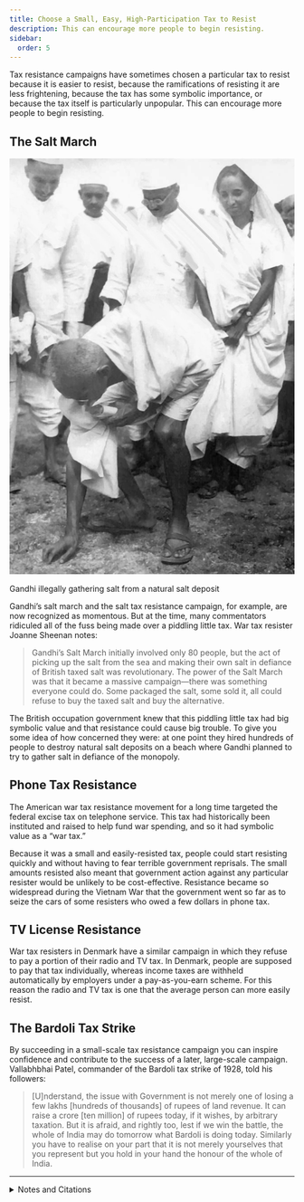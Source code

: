 ```yaml
---
title: Choose a Small, Easy, High-Participation Tax to Resist
description: This can encourage more people to begin resisting.
sidebar:
  order: 5
---
```

Tax resistance campaigns have sometimes chosen a particular tax to resist because it is easier to resist, because the ramifications of resisting it are less frightening, because the tax has some symbolic importance, or because the tax itself is particularly unpopular.
This can encourage more people to begin resisting.

## The Salt March

![](../../../assets/gandhi-harvests-salt.gif)
<figcaption>Gandhi illegally gathering salt from a natural salt deposit</figcaption>

Gandhi’s salt march and the salt tax resistance campaign, for example, are now recognized as momentous.
But at the time, many commentators ridiculed all of the fuss being made over a piddling little tax.
War tax resister Joanne Sheenan notes:

> Gandhi’s Salt March initially involved only 80 people, but the act of picking up the salt from the sea and making their own salt in defiance of British taxed salt was revolutionary. The power of the Salt March was that it became a massive campaign—there was something everyone could do. Some packaged the salt, some sold it, all could refuse to buy the taxed salt and buy the alternative.

The British occupation government knew that this piddling little tax had big symbolic value and that resistance could cause big trouble.
To give you some idea of how concerned they were: at one point they hired hundreds of people to destroy natural salt deposits on a beach where Gandhi planned to try to gather salt in defiance of the monopoly.

## Phone Tax Resistance

The American war tax resistance movement for a long time targeted the federal excise tax on telephone service.
This tax had historically been instituted and raised to help fund war spending, and so it had symbolic value as a “war tax.”

Because it was a small and easily-resisted tax, people could start resisting quickly and without having to fear terrible government reprisals.
The small amounts resisted also meant that government action against any particular resister would be unlikely to be cost-effective.
Resistance became so widespread during the Vietnam War that the government went so far as to seize the cars of some resisters who owed a few dollars in phone tax.

## TV License Resistance

War tax resisters in Denmark have a similar campaign in which they refuse to pay a portion of their radio and TV tax.
In Denmark, people are supposed to pay that tax individually, whereas income taxes are withheld automatically by employers under a pay-as-you-earn scheme.
For this reason the radio and TV tax is one that the average person can more easily resist.

## The Bardoli Tax Strike

By succeeding in a small-scale tax resistance campaign you can inspire confidence and contribute to the success of a later, large-scale campaign.
Vallabhbhai Patel, commander of the Bardoli tax strike of 1928, told his followers:

> [U]nderstand, the issue with Government is not merely one of losing a few lakhs [hundreds of thousands] of rupees of land revenue. It can raise a crore [ten million] of rupees today, if it wishes, by arbitrary taxation. But it is afraid, and rightly too, lest if we win the battle, the whole of India may do tomorrow what Bardoli is doing today. Similarly you have to realise on your part that it is not merely yourselves that you represent but you hold in your hand the honour of the whole of India.

<hr />

<details>
<summary>Notes and Citations</summary>

* Sheehan, Joanne “Gandhi’s Three Elements of Nonviolent Social Transformation” <i>More Than a Paycheck</i> October 2005
* “Civil Disobedience” <i>The Canberra Times</i> 29 March 1930, p. 5
* Desai, Mahadev <i>The Story of Bardoli</i> (1929) p. 142

</details>
